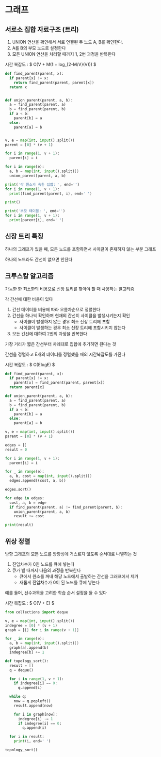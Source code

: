 # 그래프

## 서로소 집합 자료구조 (트리)

1. UNION 연산을 확인해서 서로 연결된 두 노드 A, B를 확인한다.
2. A를 B의 부모 노드로 설정한다
3. 모든 UNION 연산을 처리할 때까지 1, 2번 과정을 반복한다

시간 복잡도 : $ O(V + M(1 + log_{2-M/V}(V))) $

```python
def find_parent(parent, x):
  if parent[x] != x:
    return find_parent(parent, parent[x])
  return x


def union_parent(parent, a, b):
  a = find_parent(parent, a)
  b = find_parent(parent, b)
  if a < b:
    parent[b] = a
  else:
    parent[a] = b


v, e = map(int, input().split())
parent = [0] * (v + 1)

for i in range(1, v + 1):
  parent[i] = i

for i in range(e):
  a, b = map(int, input().split())
  union_parent(parent, a, b)

print('각 원소가 속한 집합: ', end='')
for i in range(1, v + 1):
  print(find_parent(parent, i), end=' ')

print()

print('부모 테이블: ', end='')
for i in range(1, v + 1):
  print(parent[i], end=' ')

```

## 신장 트리 특징

하나의 그래프가 있을 때, 모든 노드를 포함하면서 사이클이 존재하지 않는 부분 그래프

하나의 노드라도 간선이 없으면 안된다

## 크루스칼 알고리즘

가능한 한 최소한의 비용으로 신장 트리를 찾아야 할 때 사용하는 알고리즘

각 간선에 대한 비용이 있다

1. 간선 데이터를 비용에 따라 오름차순으로 정렬한다
2. 간선을 하나씩 확인하며 현재의 간선이 사이클을 발생시키는지 확인
    - 사이클이 발생하지 않는 경우 최소 신장 트리에 포함
    - 사이클이 발생하는 경우 최소 신장 트리에 포함시키지 않는다
3. 모든 간선에 대하여 2번의 과정을 반복한다

가장 거리가 짧은 간선부터 차례대로 집합에 추가하면 된다는 것

간선을 정렬하고 E개의 데이터를 정렬했을 때의 시간복잡도를 가진다

시간 복잡도 : $ O(ElogE) $

```python
def find_parent(parent, x):
  if parent[x] != x:
    parent[x] = find_parent(parent, parent[x])
  return parent[x]

def union_parent(parent, a, b):
  a = find_parent(parent, a)
  b = find_parent(parent, b)
  if a < b:
    parent[b] = a
  else:
    parent[a] = b

v, e = map(int, input().split())
parent = [0] * (v + 1)

edges = []
result = 0

for i in range(1, v + 1):
  parent[i] = i

for _ in range(e):
  a, b, cost = map(int, input().split())
  edges.append((cost, a, b))

edges.sort()

for edge in edges:
  cost, a, b = edge
  if find_parent(parent, a) != find_parent(parent, b):
    union_parent(parent, a, b)
    result += cost

print(result)
```

## 위상 정렬

방향 그래프의 모든 노드를 방향성에 거스르지 않도록 순서대로 나열하는 것

1. 진입차수가 0인 노드를 큐에 넣는다
2. 큐가 빌 때까지 다음의 과정을 반복한다
    - 큐에서 원소를 꺼내 해당 노드에서 출발하는 간선을 그래프에서 제거
    - 새롭게 진입차수가 0이 된 노드를 큐에 넣는다

예를 들어, 선수과목을 고려한 학습 순서 설정을 들 수 있다

시간 복잡도 : $ O(V + E) $

```python
from collections import deque

v, e = map(int, input().split())
indegree = [0] * (v + 1)
graph = [[] for i in range(v + 1)]

for _ in range(e):
  a, b = map(int, input().split())
  graph[a].append(b)
  indegree[b] += 1

def topology_sort():
  result = []
  q = deque()

  for i in range(1, v + 1):
    if indegree[i] == 0:
      q.append(i)

  while q:
    now = q.popleft()
    result.append(now)

    for i in graph[now]:
      indegree[i] -= 1
      if indegree[i] == 0:
        q.append(i)

  for i in result:
    print(i, end=' ')

topology_sort()
```